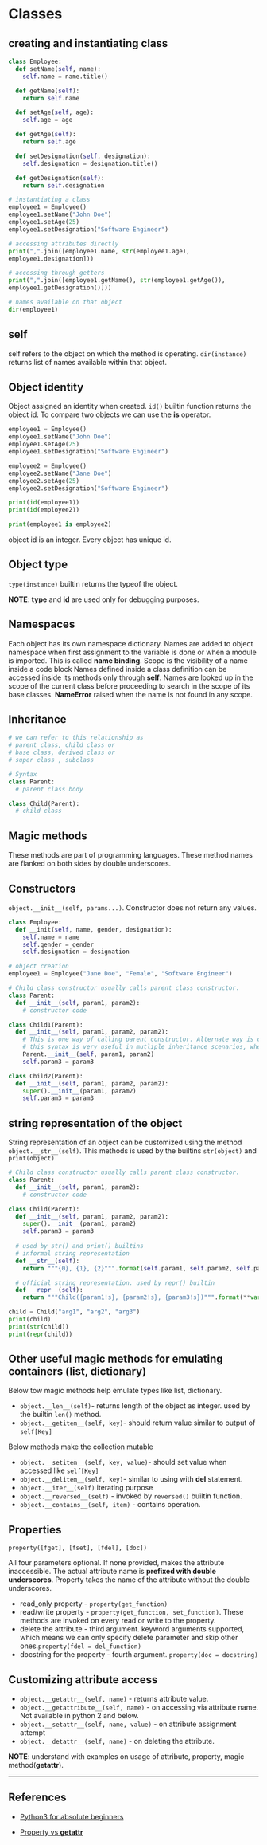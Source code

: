 # Classes

## creating and instantiating class

```Python
class Employee:
  def setName(self, name):
    self.name = name.title()

  def getName(self):
    return self.name

  def setAge(self, age):
    self.age = age

  def getAge(self):
    return self.age

  def setDesignation(self, designation):
    self.designation = designation.title()

  def getDesignation(self):
    return self.designation

# instantiating a class
employee1 = Employee()
employee1.setName("John Doe")
employee1.setAge(25)
employee1.setDesignation("Software Engineer")

# accessing attributes directly
print(",".join([employee1.name, str(employee1.age),
employee1.designation]))

# accessing through getters
print(",".join([employee1.getName(), str(employee1.getAge()),
employee1.getDesignation()]))

# names available on that object
dir(employee1)
```

## self

self refers to the object on which the method is operating. `dir(instance)` returns list of names available within that object.

## Object identity

Object assigned an identity when created. `id()` builtin function returns the object id. To compare two objects we can use the **is** operator.

```Python
employee1 = Employee()
employee1.setName("John Doe")
employee1.setAge(25)
employee1.setDesignation("Software Engineer")

employee2 = Employee()
employee2.setName("Jane Doe")
employee2.setAge(25)
employee2.setDesignation("Software Engineer")

print(id(employee1))
print(id(employee2))

print(employee1 is employee2)
```

object id is an integer. Every object has unique id.

## Object type

`type(instance)` builtin returns the typeof the object.

**NOTE**: **type** and **id** are used only for debugging purposes.

## Namespaces

Each object has its own namespace dictionary. Names are added to object namespace when first assignment to the variable is done or when a module is imported. This is called **name binding**. Scope is the visibility of a name inside a code block
Names defined inside a class definition can be accessed inside its methods only through **self**. Names are looked up in the scope of the current class before proceeding to search in the scope of its base classes. **NameError** raised when the name is not found in any scope.

## Inheritance

```python
# we can refer to this relationship as
# parent class, child class or
# base class, derived class or
# super class , subclass

# Syntax
class Parent:
  # parent class body

class Child(Parent):
  # child class
```

## Magic methods

These methods are part of programming languages. These method names are flanked on both sides by double underscores.

## Constructors

`object.__init__(self, params...)`. Constructor does not return any values.

```Python
class Employee:
  def __init(self, name, gender, designation):
    self.name = name
    self.gender = gender
    self.designation = designation

# object creation
employee1 = Employee("Jane Doe", "Female", "Software Engineer")
```

```Python
# Child class constructor usually calls parent class constructor.
class Parent:
  def __init__(self, param1, param2):
    # constructor code

class Child1(Parent):
  def __init__(self, param1, param2, param2):
    # This is one way of calling parent constructor. Alternate way is calling user super() which is preferred over this way.
    # this syntax is very useful in mutliple inheritance scenarios, where we have to call __init__ of two or more parents of the child class
    Parent.__init__(self, param1, param2)
    self.param3 = param3

class Child2(Parent):
  def __init__(self, param1, param2, param2):
    super().__init__(param1, param2)
    self.param3 = param3
```

## string representation of the object

String representation of an object can be customized using the method `object.__str__(self)`. This methods is used by the builtins `str(object)` and `print(object)`

```Python
# Child class constructor usually calls parent class constructor.
class Parent:
  def __init__(self, param1, param2):
    # constructor code

class Child(Parent):
  def __init__(self, param1, param2, param2):
    super().__init__(param1, param2)
    self.param3 = param3
  
  # used by str() and print() builtins
  # informal string representation
  def __str__(self):
    return """{0}, {1}, {2}""".format(self.param1, self.param2, self.param3)

  # official string representation. used by repr() builtin
  def __repr__(self):
    return """Child({param1!s}, {param2!s}, {param3!s})""".format(**vars(self))

child = Child("arg1", "arg2", "arg3")
print(child)
print(str(child))
print(repr(child))
```

## Other useful magic methods for emulating containers (list, dictionary)

Below tow magic methods help emulate types like list, dictionary.

* `object.__len__(self)`- returns length of the object as integer. used by the builtin `len()` method.
* `object.__getitem__(self, key)`- should return value similar to output of `self[Key]`

Below methods make the collection mutable

* `object.__setitem__(self, key, value)`- should set value when accessed like `self[Key]`
* `object.__delitem__(self, key)`- similar to using with **del** statement.
* `object.__iter__(self)`  iterating purpose
* `object.__reversed__(self)` - invoked by `reversed()` builtin function.
* `object.__contains__(self, item)` - contains operation.

## Properties

`property([fget], [fset], [fdel], [doc])`

All four parameters optional. If none provided, makes the attribute inaccessible. The actual attribute name is **prefixed with double underscores**. Property takes the name of the attribute without the double underscores.

* read_only property - `property(get_function)`
* read/write property - `property(get_function, set_function)`. These methods are invoked on every read or write to the property.
* delete the attribute - third argument. keyword arguments supported, which means we can only specify delete parameter and skip other ones.`property(fdel = del_function)`
* docstring for the property - fourth argument. `property(doc = docstring)`

## Customizing attribute access

* `object.__getattr__(self, name)` - returns attribute value.
* `object.__getattribute__(self, name)` - on accessing via attribute name. Not available in python 2 and below.
* `object.__setattr__(self, name, value)` - on attribute assignment attempt
* `object.__detattr__(self, name)` - on deleting the attribute.

**NOTE**: understand with examples  on usage of attribute, property, magic method(__getattr__).

---

## References

* [Python3 for absolute beginners](https://www.amazon.in/Python-Absolute-Beginners-Tim-Hall/dp/1430216328)

* [Property vs __getattr__](https://stackoverflow.com/questions/22616559/use-cases-for-property-vs-descriptor-vs-getattribute)
